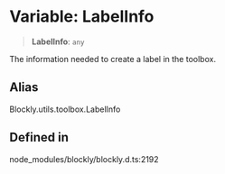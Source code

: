 # Variable: LabelInfo

> **LabelInfo**: `any`

The information needed to create a label in the toolbox.

## Alias

Blockly.utils.toolbox.LabelInfo

## Defined in

node_modules/blockly/blockly.d.ts:2192
